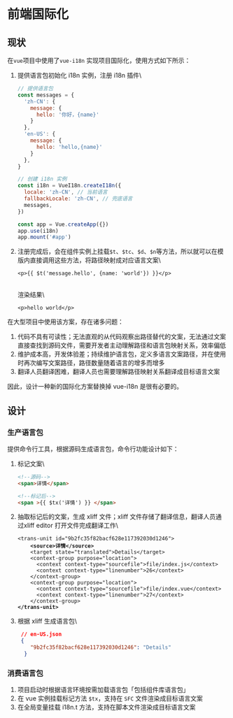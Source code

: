 # 前端国际化

## 现状

在`vue`项目中使用了`vue-i18n` 实现项目国际化，使用方式如下所示：

1.  提供语言包初始化 i18n 实例，注册 i18n 插件\


    ```javascript
    // 提供语言包
    const messages = {
      'zh-CN': {
        message: {
          hello: '你好，{name}'
        }
      },
      'en-US': {
        message: {
          hello: 'hello,{name}'
        }
      },
    }

    // 创建 i18n 实例
    const i18n = VueI18n.createI18n({
      locale: 'zh-CN', // 当前语言
      fallbackLocale: 'zh-CN', // 兜底语言
      messages, 
    })

    const app = Vue.createApp({})
    app.use(i18n)
    app.mount('#app')
    ```
2.  注册完成后，会在组件实例上挂载`$t`、`$tc`、`$d`、`$n`等方法，所以就可以在模版内直接调用这些方法，将路径映射成对应语言文案\


    ```vue
    <p>{{ $t('message.hello', {name: 'world'}) }}</p>
    ```

    \
    渲染结果\


    ```vue
    <p>hello world</p>
    ```



在大型项目中使用该方案，存在诸多问题：

1. 代码不具有可读性；无法直观的从代码观察出路径替代的文案，无法通过文案直接查找到源码文件，需要开发者主动理解路径和语言包映射关系，效率偏低
2. 维护成本高，开发体验差；持续维护语言包，定义多语言文案路径，并在使用时再次编写文案路径，路径数量随着语言的增多而增多
3. 翻译人员翻译困难，翻译人员也需要理解路径映射关系翻译成目标语言文案

因此，设计一种新的国际化方案替换掉 vue-i18n 是很有必要的。

## 设计

### 生产语言包

提供命令行工具，根据源码生成语言包，命令行功能设计如下：

1.  标记文案\


    ```html
    <!--源码-->
    <span>详情</span>
    ```



    ```html
    <!--标记后-->
    <span >{{ $tx('详情') }} </span>
    ```
2.  抽取标记后的文案，生成 xliff 文件；xliff 文件存储了翻译信息，翻译人员通过xliff editor 打开文件完成翻译工作\


    <pre class="language-xml"><code class="lang-xml">&#x3C;trans-unit id="9b2fc35f82bacf628e117392030d1246">
    <strong>    &#x3C;source>详情&#x3C;/source>
    </strong>    &#x3C;target state="translated">Details&#x3C;/target>
        &#x3C;context-group purpose="location">
          &#x3C;context context-type="sourcefile">file/index.js&#x3C;/context>
          &#x3C;context context-type="linenumber">26&#x3C;/context>
        &#x3C;/context-group>
        &#x3C;context-group purpose="location">
          &#x3C;context context-type="sourcefile">file/index.vue&#x3C;/context>
          &#x3C;context context-type="linenumber">27&#x3C;/context>
        &#x3C;/context-group>
    <strong>&#x3C;/trans-unit>
    </strong></code></pre>
3.  根据 xliff 生成语言包\


    ```json
     // en-US.json
     {
        "9b2fc35f82bacf628e117392030d1246": "Details"
      }
    ```

### 消费语言包

1. 项目启动时根据语言环境按需加载语言包「包括组件库语言包」
2. 在 vue 实例挂载标记方法 `$tx`，支持在 `SFC` 文件渲染成目标语言文案
3. 在全局变量挂载 i18n.t 方法，支持在脚本文件渲染成目标语言文案
